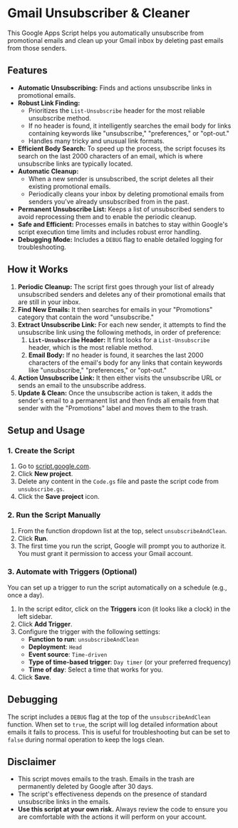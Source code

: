 # Gmail Unsubscriber & Cleaner

This Google Apps Script helps you automatically unsubscribe from promotional emails and clean up your Gmail inbox by deleting past emails from those senders.

## Features

*   **Automatic Unsubscribing:** Finds and actions unsubscribe links in promotional emails.
*   **Robust Link Finding:**
    *   Prioritizes the `List-Unsubscribe` header for the most reliable unsubscribe method.
    *   If no header is found, it intelligently searches the email body for links containing keywords like "unsubscribe," "preferences," or "opt-out."
    *   Handles many tricky and unusual link formats.
*   **Efficient Body Search:** To speed up the process, the script focuses its search on the last 2000 characters of an email, which is where unsubscribe links are typically located.
*   **Automatic Cleanup:**
    *   When a new sender is unsubscribed, the script deletes all their existing promotional emails.
    *   Periodically cleans your inbox by deleting promotional emails from senders you've already unsubscribed from in the past.
*   **Permanent Unsubscribe List:** Keeps a list of unsubscribed senders to avoid reprocessing them and to enable the periodic cleanup.
*   **Safe and Efficient:** Processes emails in batches to stay within Google's script execution time limits and includes robust error handling.
*   **Debugging Mode:** Includes a `DEBUG` flag to enable detailed logging for troubleshooting.

## How it Works

1.  **Periodic Cleanup:** The script first goes through your list of already unsubscribed senders and deletes any of their promotional emails that are still in your inbox.
2.  **Find New Emails:** It then searches for emails in your "Promotions" category that contain the word "unsubscribe."
3.  **Extract Unsubscribe Link:** For each new sender, it attempts to find the unsubscribe link using the following methods, in order of preference:
    1.  **`List-Unsubscribe` Header:** It first looks for a `List-Unsubscribe` header, which is the most reliable method.
    2.  **Email Body:** If no header is found, it searches the last 2000 characters of the email's body for any links that contain keywords like "unsubscribe," "preferences," or "opt-out."
4.  **Action Unsubscribe Link:** It then either visits the unsubscribe URL or sends an email to the unsubscribe address.
5.  **Update & Clean:** Once the unsubscribe action is taken, it adds the sender's email to a permanent list and then finds all emails from that sender with the "Promotions" label and moves them to the trash.

## Setup and Usage

### 1. Create the Script

1.  Go to [script.google.com](https://script.google.com/).
2.  Click **New project**.
3.  Delete any content in the `Code.gs` file and paste the script code from `unsubscribe.gs`.
4.  Click the **Save project** icon.

### 2. Run the Script Manually

1.  From the function dropdown list at the top, select `unsubscribeAndClean`.
2.  Click **Run**.
3.  The first time you run the script, Google will prompt you to authorize it. You must grant it permission to access your Gmail account.

### 3. Automate with Triggers (Optional)

You can set up a trigger to run the script automatically on a schedule (e.g., once a day).

1.  In the script editor, click on the **Triggers** icon (it looks like a clock) in the left sidebar.
2.  Click **Add Trigger**.
3.  Configure the trigger with the following settings:
    *   **Function to run**: `unsubscribeAndClean`
    *   **Deployment**: `Head`
    *   **Event source**: `Time-driven`
    *   **Type of time-based trigger**: `Day timer` (or your preferred frequency)
    *   **Time of day**: Select a time that works for you.
4.  Click **Save**.

## Debugging

The script includes a `DEBUG` flag at the top of the `unsubscribeAndClean` function. When set to `true`, the script will log detailed information about emails it fails to process. This is useful for troubleshooting but can be set to `false` during normal operation to keep the logs clean.

## Disclaimer

*   This script moves emails to the trash. Emails in the trash are permanently deleted by Google after 30 days.
*   The script's effectiveness depends on the presence of standard unsubscribe links in the emails.
*   **Use this script at your own risk.** Always review the code to ensure you are comfortable with the actions it will perform on your account.
